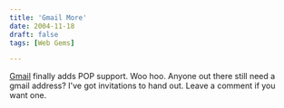 ```yaml
---
title: 'Gmail More'
date: 2004-11-18
draft: false
tags: [Web Gems]

---
```


[Gmail](http://www.gmail.com) finally adds POP support. Woo hoo. Anyone out there still need a gmail address? I've got invitations to hand out. Leave a comment if you want one.